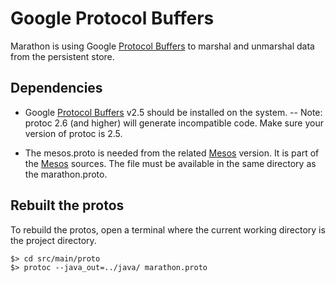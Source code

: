 # Google Protocol Buffers

Marathon is using Google [Protocol Buffers](https://developers.google.com/protocol-buffers) to marshal and unmarshal data from the persistent store.

## Dependencies

- Google [Protocol Buffers](https://developers.google.com/protocol-buffers) v2.5 should be installed on the system.
-- Note: protoc 2.6 (and higher) will generate incompatible code. Make sure your version of protoc is 2.5.

- The mesos.proto is needed from the related [Mesos](http://mesos.apache.org) version. It is part of the [Mesos](http://mesos.apache.org) sources.
  The file must be available in the same directory as the marathon.proto.

## Rebuilt the protos

To rebuild the protos, open a terminal where the current working directory is the project directory.

```
$> cd src/main/proto
$> protoc --java_out=../java/ marathon.proto
```

